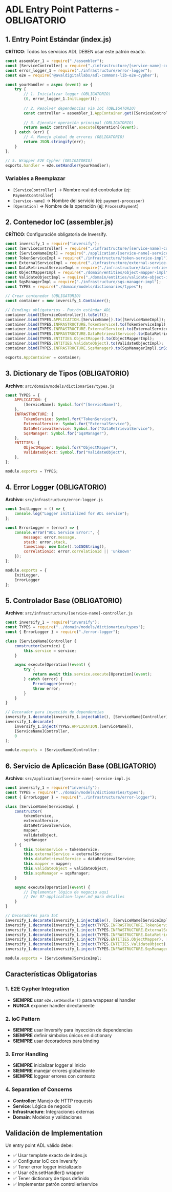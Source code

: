 # ADL Entry Point Patterns - OBLIGATORIO

## 1. Entry Point Estándar (index.js)

**CRÍTICO**: Todos los servicios ADL DEBEN usar este patrón exacto.

```javascript
const assembler_1 = require("./assembler");
const [ServiceController] = require("./infrastructure/[service-name]-controller");
const error_logger_1 = require("./infrastructure/error-logger");
const e2e = require('@avaldigitallabs/adl-commons-lib-e2e-cypher');

const yourHandler = async (event) => {
    try {
        // 1. Inicializar logger (OBLIGATORIO)
        (0, error_logger_1.InitLogger)();
        
        // 2. Resolver dependencias via IoC (OBLIGATORIO)
        const controller = assembler_1.AppContainer.get([ServiceController]);
        
        // 3. Ejecutar operación principal (OBLIGATORIO)
        return await controller.execute[Operation](event);
    } catch (err) {
        // 4. Manejo global de errores (OBLIGATORIO)
        return JSON.stringify(err);
    }
};

// 5. Wrapper E2E Cypher (OBLIGATORIO)
exports.handler = e2e.setHandler(yourHandler);
```

### Variables a Reemplazar
- `[ServiceController]` → Nombre real del controlador (ej: `PaymentController`)
- `[service-name]` → Nombre del servicio (ej: `payment-processor`)
- `[Operation]` → Nombre de la operación (ej: `ProcessPayment`)

## 2. Contenedor IoC (assembler.js)

**CRÍTICO**: Configuración obligatoria de Inversify.

```javascript
const inversify_1 = require("inversify");
const [ServiceController] = require("./infrastructure/[service-name]-controller");
const [ServiceNameImpl] = require("./application/[service-name]-service-impl");
const TokenServiceImpl = require("./infrastructure/token-service-impl");
const ExternalServiceImpl = require("./infrastructure/external-service-impl");
const DataRetrievalServiceImpl = require("./infrastructure/data-retrieval-service-impl");
const ObjectMapperImpl = require("./domain/entities/object-mapper-impl");
const ValidateObjectImpl = require("./domain/entities/validate-object-impl");
const SqsManagerImpl = require("./infrastructure/sqs-manager-impl");
const TYPES = require("./domain/models/dictionaries/types");

// Crear contenedor (OBLIGATORIO)
const container = new inversify_1.Container();

// Bindings obligatorios - Patrón estándar ADL
container.bind([ServiceController]).toSelf();
container.bind(TYPES.APPLICATION.[ServiceName]).to([ServiceNameImpl]);
container.bind(TYPES.INFRASTRUCTURE.TokenService).to(TokenServiceImpl);
container.bind(TYPES.INFRASTRUCTURE.ExternalService).to(ExternalServiceImpl);
container.bind(TYPES.INFRASTRUCTURE.DataRetrievalService).to(DataRetrievalServiceImpl);
container.bind(TYPES.ENTITIES.ObjectMapper).to(ObjectMapperImpl);
container.bind(TYPES.ENTITIES.ValidateObject).to(ValidateObjectImpl);
container.bind(TYPES.INFRASTRUCTURE.SqsManager).to(SqsManagerImpl).inSingletonScope();

exports.AppContainer = container;
```

## 3. Dictionary de Tipos (OBLIGATORIO)

**Archivo**: `src/domain/models/dictionaries/types.js`

```javascript
const TYPES = {
    APPLICATION: {
        [ServiceName]: Symbol.for("[ServiceName]"),
    },
    INFRASTRUCTURE: {
        TokenService: Symbol.for("TokenService"),
        ExternalService: Symbol.for("ExternalService"),
        DataRetrievalService: Symbol.for("DataRetrievalService"),
        SqsManager: Symbol.for("SqsManager"),
    },
    ENTITIES: {
        ObjectMapper: Symbol.for("ObjectMapper"),
        ValidateObject: Symbol.for("ValidateObject"),
    },
};

module.exports = TYPES;
```

## 4. Error Logger (OBLIGATORIO)

**Archivo**: `src/infrastructure/error-logger.js`

```javascript
const InitLogger = () => {
    console.log("Logger initialized for ADL service");
};

const ErrorLogger = (error) => {
    console.error("ADL Service Error:", {
        message: error.message,
        stack: error.stack,
        timestamp: new Date().toISOString(),
        correlationId: error.correlationId || 'unknown'
    });
};

module.exports = {
    InitLogger,
    ErrorLogger
};
```

## 5. Controlador Base (OBLIGATORIO)

**Archivo**: `src/infrastructure/[service-name]-controller.js`

```javascript
const inversify_1 = require("inversify");
const TYPES = require("../domain/models/dictionaries/types");
const { ErrorLogger } = require("./error-logger");

class [ServiceName]Controller {
    constructor(service) {
        this.service = service;
    }

    async execute[Operation](event) {
        try {
            return await this.service.execute[Operation](event);
        } catch (error) {
            ErrorLogger(error);
            throw error;
        }
    }
}

// Decorador para inyección de dependencias
inversify_1.decorate(inversify_1.injectable(), [ServiceName]Controller);
inversify_1.decorate(
    inversify_1.inject(TYPES.APPLICATION.[ServiceName]), 
    [ServiceName]Controller, 
    0
);

module.exports = [ServiceName]Controller;
```

## 6. Servicio de Aplicación Base (OBLIGATORIO)

**Archivo**: `src/application/[service-name]-service-impl.js`

```javascript
const inversify_1 = require("inversify");
const TYPES = require("../domain/models/dictionaries/types");
const { ErrorLogger } = require("../infrastructure/error-logger");

class [ServiceName]ServiceImpl {
    constructor(
        tokenService,
        externalService,
        dataRetrievalService,
        mapper,
        validateObject,
        sqsManager
    ) {
        this.tokenService = tokenService;
        this.externalService = externalService;
        this.dataRetrievalService = dataRetrievalService;
        this.mapper = mapper;
        this.validateObject = validateObject;
        this.sqsManager = sqsManager;
    }

    async execute[Operation](event) {
        // Implementar lógica de negocio aquí
        // Ver 07-application-layer.md para detalles
    }
}

// Decoradores para IoC
inversify_1.decorate(inversify_1.injectable(), [ServiceName]ServiceImpl);
inversify_1.decorate(inversify_1.inject(TYPES.INFRASTRUCTURE.TokenService), [ServiceName]ServiceImpl, 0);
inversify_1.decorate(inversify_1.inject(TYPES.INFRASTRUCTURE.ExternalService), [ServiceName]ServiceImpl, 1);
inversify_1.decorate(inversify_1.inject(TYPES.INFRASTRUCTURE.DataRetrievalService), [ServiceName]ServiceImpl, 2);
inversify_1.decorate(inversify_1.inject(TYPES.ENTITIES.ObjectMapper), [ServiceName]ServiceImpl, 3);
inversify_1.decorate(inversify_1.inject(TYPES.ENTITIES.ValidateObject), [ServiceName]ServiceImpl, 4);
inversify_1.decorate(inversify_1.inject(TYPES.INFRASTRUCTURE.SqsManager), [ServiceName]ServiceImpl, 5);

module.exports = [ServiceName]ServiceImpl;
```

## Características Obligatorias

### 1. E2E Cypher Integration
- **SIEMPRE** usar `e2e.setHandler()` para wrappear el handler
- **NUNCA** exponer handler directamente

### 2. IoC Pattern  
- **SIEMPRE** usar Inversify para inyección de dependencias
- **SIEMPRE** definir símbolos únicos en dictionary
- **SIEMPRE** usar decoradores para binding

### 3. Error Handling
- **SIEMPRE** inicializar logger al inicio
- **SIEMPRE** manejar errores globalmente
- **SIEMPRE** loggear errores con contexto

### 4. Separation of Concerns
- **Controller**: Manejo de HTTP requests
- **Service**: Lógica de negocio 
- **Infrastructure**: Integraciones externas
- **Domain**: Modelos y validaciones

## Validación de Implementation

Un entry point ADL válido debe:
- ✅ Usar template exacto de index.js
- ✅ Configurar IoC con Inversify
- ✅ Tener error logger inicializado
- ✅ Usar e2e.setHandler() wrapper
- ✅ Tener dictionary de tipos definido
- ✅ Implementar patrón controller/service
